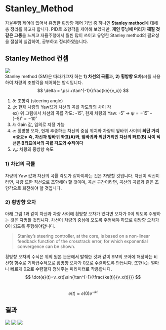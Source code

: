 # Stanley_Method
자율주행 제어에 있어서 유명한 횡방향 제어 기법 중 하나인 **Stanley method**에 대해 총 정리를 하고자 합니다.
PID로 조향각을 제어해 보았지만, **게인 튜닝에 머리가 깨질 것 같은 고통**을 느끼고 자율주행에서 훨씬 많이 쓰이고 유명한 Stanley method의 필요성을 절실히 실감하여, 공부하고 정리하였습니다.

## Stanley Method 컨셉
![](https://velog.velcdn.com/images/openjr/post/f8e2f048-a57a-43b8-b1b4-98d78910c91a/image.png)  
Stanley method (SM)은 따라가고자 하는 **1) 차선의 곡률**과, **2) 횡방향 오차**($e$)를 사용하여 차량의 조향각을 제어하는 방식입니다.  
$$
\delta = \psi +\tan^{-1}{\frac{ke}{v_x}}  
$$  
1. $\delta$: 조향각 (steering angle)  
2. $\psi$: 현재 차량의 Yaw값과 차선의 곡률 각도와의 차이 각  
ex) 위 그림에서 차선의 곡률 각도: -15˚, 현재 차량의 Yaw: -5˚ -> $\psi=-15˚-(-5)˚=-10˚$  
3. $k$: Gain 값, 임의로 지정 가능  
4. $e$: 횡방향 오차, 현재 추종하는 차선의 중심 위치와 차량의 앞바퀴 사이의 **최단 거리**.  
**※중요※ 즉, 차선과 앞바퀴 좌표(A)와, 앞바퀴와 최단거리인 차선의 좌표(B) 사이 직선은 B좌표에서의 곡률 각도와 수직이다**  
5. $v_x$: 차량의 종방향 속도  

### 1) 차선의 곡률  
차량의 Yaw 값과 차선의 곡률 각도가 같아야하는 것은 자명할 것입니다. 차선이 직선이라면, 차량 또한 직선으로 조향해야 할 것이며, 곡선 구간이라면, 곡선의 곡률과 같은 조향각으로 회전해야 할 것입니다.  
  
### 2) 횡방향 오차  
아래 그림 1과 같이 차선과 차량 사이에 횡방향 오차가 있다면 오차가 0이 되도록 주행하는 것은 자명할 것입니다. 차선이 차량의 중심에 오도록 주행해야 하므로 횡방향 오차가 0이 되도록 주행해야합니다.  
> Stanley’s steering controller, at the core, is based on a non-linear feedback function of the crosstrack error, for which exponential convergence can be shown.

횡방향 오차의 수식은 위의 원본 논문에서 발췌한 것과 같이 SM의 코어에 해당하는 비선형 함수로 기하급수적으로 횡방향 오차가 0으로 수렴하도록 만듭니다. 또한 k는 얼마나 빠르게 0으로 수렴할지 정해주는 파라미터로 작용합니다.  
$$  
\dot{e}(t)=v_x(t)\sin{\tan^{-1}{\frac{ke(t)}{v_x(t)}}}  
$$  
$$  
e(t)\approx e(0)e^{-kt}  
$$  

## 결과
![](https://velog.velcdn.com/images/openjr/post/e64baee6-328c-4335-b9ab-e2013f97cf90/image.png)
![](https://velog.velcdn.com/images/openjr/post/973208e4-fc06-4683-8757-3fcbdadcd1c7/image.png)
![](https://velog.velcdn.com/images/openjr/post/dcc77eec-0aab-4e34-adbe-f4e16e8dbc92/image.png)